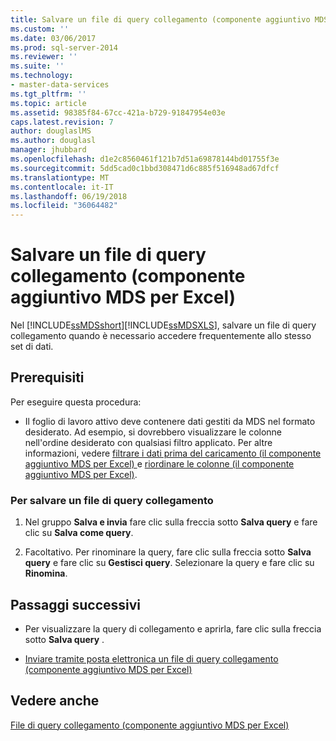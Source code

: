 ```yaml
---
title: Salvare un file di query collegamento (componente aggiuntivo MDS per Excel) | Microsoft Docs
ms.custom: ''
ms.date: 03/06/2017
ms.prod: sql-server-2014
ms.reviewer: ''
ms.suite: ''
ms.technology:
- master-data-services
ms.tgt_pltfrm: ''
ms.topic: article
ms.assetid: 98385f84-67cc-421a-b729-91847954e03e
caps.latest.revision: 7
author: douglaslMS
ms.author: douglasl
manager: jhubbard
ms.openlocfilehash: d1e2c8560461f121b7d51a69878144bd01755f3e
ms.sourcegitcommit: 5dd5cad0c1bbd308471d6c885f516948ad67dfcf
ms.translationtype: MT
ms.contentlocale: it-IT
ms.lasthandoff: 06/19/2018
ms.locfileid: "36064482"
---
```

# <a name="save-a-shortcut-query-file-mds-add-in-for-excel"></a>Salvare un file di query collegamento (componente aggiuntivo MDS per Excel)
  Nel [!INCLUDE[ssMDSshort](../../includes/ssmdsshort-md.md)][!INCLUDE[ssMDSXLS](../../includes/ssmdsxls-md.md)], salvare un file di query collegamento quando è necessario accedere frequentemente allo stesso set di dati.  
  
## <a name="prerequisites"></a>Prerequisiti  
 Per eseguire questa procedura:  
  
-   Il foglio di lavoro attivo deve contenere dati gestiti da MDS nel formato desiderato. Ad esempio, si dovrebbero visualizzare le colonne nell'ordine desiderato con qualsiasi filtro applicato. Per altre informazioni, vedere [filtrare i dati prima del caricamento &#40;il componente aggiuntivo MDS per Excel&#41; ](filter-data-before-exporting-mds-add-in-for-excel.md) e [riordinare le colonne &#40;il componente aggiuntivo MDS per Excel&#41;](reorder-columns-mds-add-in-for-excel.md).  
  
### <a name="to-save-a-shortcut-query-file"></a>Per salvare un file di query collegamento  
  
1.  Nel gruppo **Salva e invia** fare clic sulla freccia sotto **Salva query** e fare clic su **Salva come query**.  
  
2.  Facoltativo. Per rinominare la query, fare clic sulla freccia sotto **Salva query** e fare clic su **Gestisci query**. Selezionare la query e fare clic su **Rinomina**.  
  
## <a name="next-steps"></a>Passaggi successivi  
  
-   Per visualizzare la query di collegamento e aprirla, fare clic sulla freccia sotto **Salva query** .  
  
-   [Inviare tramite posta elettronica un file di query collegamento &#40;componente aggiuntivo MDS per Excel&#41;](email-a-shortcut-query-file-mds-add-in-for-excel.md)  
  
## <a name="see-also"></a>Vedere anche  
 [File di query collegamento &#40;componente aggiuntivo MDS per Excel&#41;](shortcut-query-files-mds-add-in-for-excel.md)  
  
  